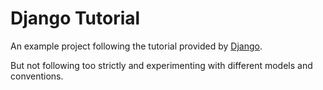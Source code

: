 # Django Tutorial

An example project following the tutorial provided by [Django](https://docs.djangoproject.com/en/2.2/intro/tutorial01/).

But not following too strictly and experimenting with different models and conventions.